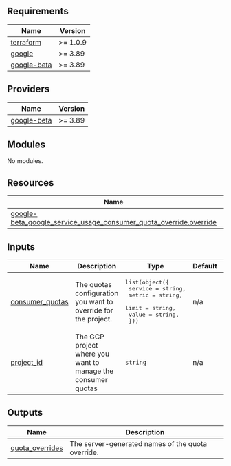 
## Requirements

| Name | Version |
|------|---------|
| <a name="requirement_terraform"></a> [terraform](#requirement\_terraform) | >= 1.0.9 |
| <a name="requirement_google"></a> [google](#requirement\_google) | >= 3.89 |
| <a name="requirement_google-beta"></a> [google-beta](#requirement\_google-beta) | >= 3.89 |

## Providers

| Name | Version |
|------|---------|
| <a name="provider_google-beta"></a> [google-beta](#provider\_google-beta) | >= 3.89 |

## Modules

No modules.

## Resources

| Name | Type |
|------|------|
| [google-beta_google_service_usage_consumer_quota_override.override](https://registry.terraform.io/providers/hashicorp/google-beta/latest/docs/resources/google_service_usage_consumer_quota_override) | resource |

## Inputs

| Name | Description | Type | Default | Required |
|------|-------------|------|---------|:--------:|
| <a name="input_consumer_quotas"></a> [consumer\_quotas](#input\_consumer\_quotas) | The quotas configuration you want to override for the project. | <pre>list(object({<br>    service = string,<br>    metric  = string,<br>    limit   = string,<br>    value   = string,<br>  }))</pre> | n/a | yes |
| <a name="input_project_id"></a> [project\_id](#input\_project\_id) | The GCP project where you want to manage the consumer quotas | `string` | n/a | yes |

## Outputs

| Name | Description |
|------|-------------|
| <a name="output_quota_overrides"></a> [quota\_overrides](#output\_quota\_overrides) | The server-generated names of the quota override. |
